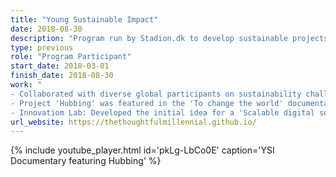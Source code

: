 ```yaml
---
title: "Young Sustainable Impact"
date: 2018-08-30
description: "Program run by Stadion.dk to develop sustainable projects in Copenhagen."
type: previous
role: "Program Participant"
start_date: 2018-03-01
finish_date: 2018-08-30
work: "
- Collaborated with diverse global participants on sustainability challenges, developing innovative solutions.<br>
- Project 'Hubbing' was featured in the 'To change the world' documentary (2019), produced by YSI.<br>
- Innovatiom Lab: Developed the initial idea for a 'Scalable digital solution for smallhold farmers' for Yara International. Part of the winning team judged by Yara's Supply Chain EVP."
url_website: https://thethoughtfulmillennial.github.io/
---
```


{% include youtube_player.html id='pkLg-LbCo0E' caption='YSI Documentary featuring Hubbing' %}
